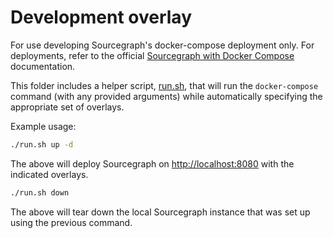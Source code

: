 # Development overlay

For use developing Sourcegraph's docker-compose deployment only.
For deployments, refer to the official [Sourcegraph with Docker Compose](https://docs.sourcegraph.com/admin/install/docker-compose) documentation.

This folder includes a helper script, [run.sh](run.sh), that will run the `docker-compose` command (with any provided arguments) while automatically specifying the appropriate set of overlays.

Example usage:

```sh
./run.sh up -d 
```

The above will deploy Sourcegraph on [http://localhost:8080](http://localhost:8080) with the indicated overlays.

```sh
./run.sh down
```

The above will tear down the local Sourcegraph instance that was set up using the previous command.
